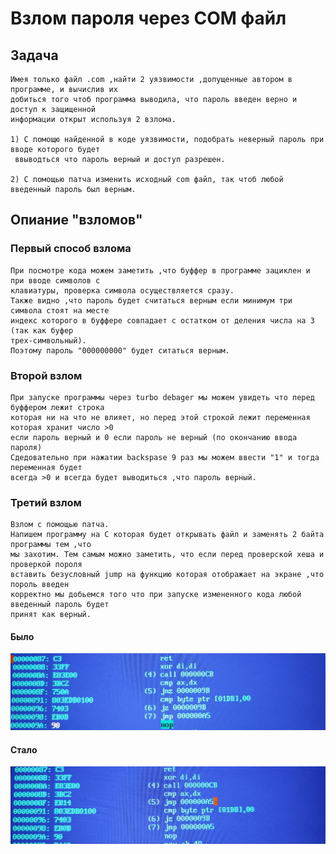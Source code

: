 #                                              Взлом пароля через COM файл

## Задача
    Имея только файл .com ,найти 2 уязвимости ,допущенные автором в программе, и вычислив их
    добиться того чтоб программа выводила, что пароль введен верно и доступ к защищенной
    информации открыт используя 2 взлома.

    1) С помощю найденной в коде уязвимости, подобрать неверный пароль при вводе которого будет
     ввыводться что пароль верный и доступ разрешен.

    2) С помощью патча изменить исходный com файл, так чтоб любой введенный пароль был верным.

## Опиание "взломов"
### Первый способ взлома
    При посмотре кода можем заметить ,что буффер в программе зациклен и при вводе символов с
    клавиатуры, проверка символа осуществляется сразу.
    Также видно ,что пароль будет считаться верным если минимум три символа стоят на месте
    индекс которого в буффере совпадает с остатком от деления числа на 3 (так как буфер
    трех-символьный).
    Поэтому пароль "000000000" будет ситаться верным.

### Второй взлом
    При запуске программы через turbo debager мы можем увидеть что перед буффером лежит строка
    которая ни на что не влияет, но перед этой строкой лежит переменная которая хранит число >0
    если пароль верный и 0 если пароль не верный (по окончанию ввода пароля)
    Сдедовательно при нажатии backspase 9 раз мы можем ввести "1" и тогда переменная будет
    всегда >0 и всегда будет выводиться ,что пароль верный.

### Третий взлом
    Взлом с помощью патча.
    Напишем программу на С которая будет открывать файл и заменять 2 байта программы тем ,что
    мы захотим. Тем самым можно заметить, что если перед проверской хеша и проверкой пороля
    вставить безусловный jump на функцию которая отображает на экране ,что пороль введен
    корректно мы добьемся того что при запуске измененного кода любой введенный пароль будет
    принят как верный.
#### Было
![Изображение][1]


[1]: IMG_6941.JPG "Было"
#### Стало
![Изображение][2]


[2]: IMG_6942.JPG "Стало"
